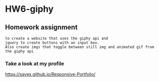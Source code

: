 # HW6-giphy

## Homework assignment

    to create a website that uses the giphy api and
    jquery to create buttons with an input box.
    Also create imgs that toggle between still img and animated gif from the giphy api

### Take a look at my profile

<https://sayex.github.io/Responsive-Portfolio/>